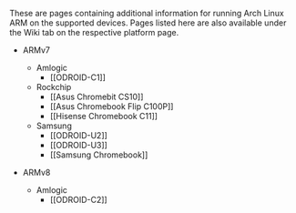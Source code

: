 These are pages containing additional information for running Arch Linux ARM on the supported devices. Pages listed here are also available under the Wiki tab on the respective platform page.

* ARMv7
    * Amlogic
        * [[ODROID-C1]]
    * Rockchip
        * [[Asus Chromebit CS10]]
        * [[Asus Chromebook Flip C100P]]
        * [[Hisense Chromebook C11]]
    * Samsung
        * [[ODROID-U2]]
        * [[ODROID-U3]]
        * [[Samsung Chromebook]]

* ARMv8
    * Amlogic
        * [[ODROID-C2]]
